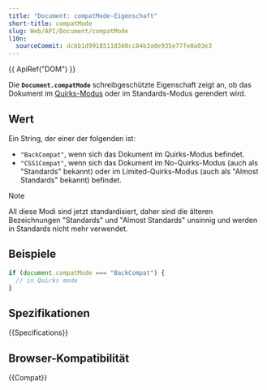 ```yaml
---
title: "Document: compatMode-Eigenschaft"
short-title: compatMode
slug: Web/API/Document/compatMode
l10n:
  sourceCommit: dcbb1d99185118360cc84b3a0e935e77fe0a03e3
---
```


{{ ApiRef("DOM") }}

Die **`Document.compatMode`** schreibgeschützte Eigenschaft zeigt an, ob das Dokument im [Quirks-Modus](/de/docs/Web/HTML/Quirks_Mode_and_Standards_Mode) oder im Standards-Modus gerendert wird.

## Wert

Ein String, der einer der folgenden ist:

- `"BackCompat"`, wenn sich das Dokument im Quirks-Modus befindet.
- `"CSS1Compat"`, wenn sich das Dokument im No-Quirks-Modus (auch als "Standards" bekannt) oder im Limited-Quirks-Modus (auch als "Almost Standards" bekannt) befindet.

> [!NOTE]
> All diese Modi sind jetzt standardisiert, daher sind die älteren Bezeichnungen "Standards" und "Almost Standards" unsinnig und werden in Standards nicht mehr verwendet.

## Beispiele

```js
if (document.compatMode === "BackCompat") {
  // in Quirks mode
}
```

## Spezifikationen

{{Specifications}}

## Browser-Kompatibilität

{{Compat}}
